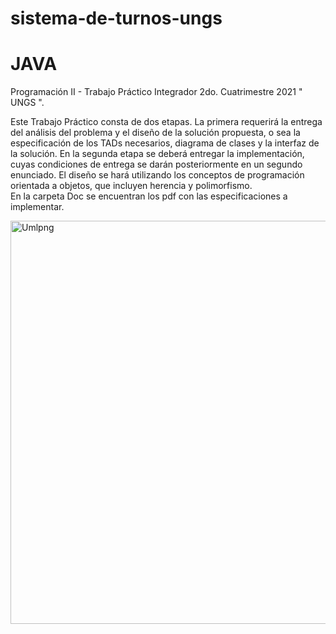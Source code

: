 # sistema-de-turnos-ungs
# JAVA
Programación II - Trabajo Práctico Integrador 2do. Cuatrimestre 2021 " UNGS ".

Este Trabajo Práctico consta de dos etapas. La primera requerirá la entrega del análisis del
problema y el diseño de la solución propuesta, o sea la especificación de los TADs necesarios,
diagrama de clases y la interfaz de la solución. En la segunda etapa se deberá entregar la
implementación, cuyas condiciones de entrega se darán posteriormente en un segundo
enunciado. El diseño se hará utilizando los conceptos de programación orientada a objetos,
que incluyen herencia y polimorfismo.
<br>
En la carpeta Doc se encuentran los pdf con las especificaciones a implementar.

<img width="645" alt="Umlpng" src="https://user-images.githubusercontent.com/59884602/160297582-35655434-e474-49e5-a44c-1ed30d463d59.png#gh-dark-mode-only">
